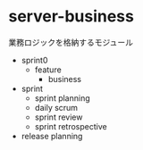 server-business
=====

業務ロジックを格納するモジュール
* sprint0
  * feature
    * business
* sprint
  * sprint planning
  * daily scrum
  * sprint review
  * sprint retrospective
* release planning
